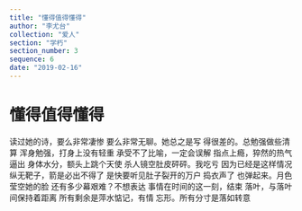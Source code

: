 ```yaml
---
title: "懂得值得懂得"
author: "李尤台"
collection: "爱人"
section: "学朽"
section_number: 3
sequence: 6
date: "2019-02-16"
---
```


# 懂得值得懂得

读过她的诗，要么非常凄惨
要么非常无聊。她总之是写
得很差的。总勉强做些清算
浑身勉强，打身上没有轻重
承受不了比喻，一定会误解
指点上瘾，猝然的热气逼出
身体水分，额头上跳个天使
杀人镜空肚皮砰砰。我吃亏
因为已经是这样情况
纵无靶子，箭是必出不得了
是快要听见肚子裂开的万户
捣衣声了
也弹起来。月色莹空她的脸
还有多少幕艰难？不想表达
事情在时间的这一刻，结束
落叶，与落叶间保持着距离
所有剩余是萍水惦记，有情
忘形。所有分寸是落如转意
